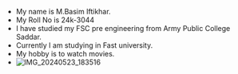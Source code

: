 
- My name is M.Basim Iftikhar.
- My Roll No is 24k-3044
- I have studied my FSC pre engineering from Army Public College Saddar.
- Currently I am studying in Fast university.
- My hobby is to watch movies.
- ![IMG_20240523_183516](https://github.com/user-attachments/assets/ac64c88d-de86-44ad-9d82-6da521d34ac6)
